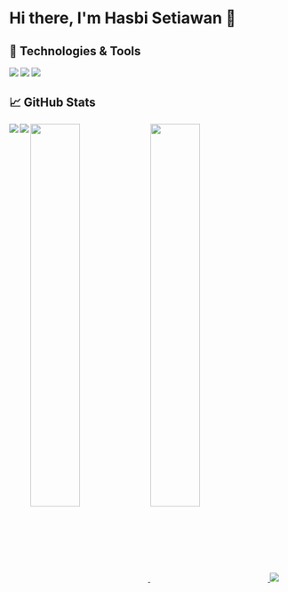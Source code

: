 # Hi there, I'm Hasbi Setiawan 👋
## 🔧 Technologies & Tools
![](https://img.shields.io/badge/OS-Linux-informational?style=flat&logo=linux&logoColor=white&color=2bbc8a)
![](https://img.shields.io/badge/Code-Python-informational?style=flat&logo=python&logoColor=white&color=2bbc8a)
![](https://img.shields.io/badge/Shell-Bash-informational?style=flat&logo=gnu-bash&logoColor=white&color=2bbc8a)


## &#x1f4c8; GitHub Stats


<a href="https://github.com/hasbisetiawan/hasbisetiawan">
  <img margin="20" align="center" width="42%" src="https://github-readme-stats.vercel.app/api?username=hasbisetiawan&show_icons=true&theme=dracula">
</a>
<a href="https://github.com/hasbisetiawan/hasbisetiawan">
  <img align="center" width="42%" src="https://github-readme-stats.vercel.app/api/top-langs/?username=hasbisetiawan&layout=compact&amp;title_color=dd6387&amp;bg_color=282a36&amp;text_color=ffffff">
</a>

<img align="left" src="https://img.shields.io/badge/bootstrap-%23563D7C.svg?style=for-the-badge&logo=bootstrap&logoColor=white">
<img align="left" src="https://img.shields.io/badge/laravel-%23FF2D20.svg?style=for-the-badge&logo=laravel&logoColor=white">
<img src="https://img.shields.io/badge/jquery-%230769AD.svg?style=for-the-badge&logo=jquery&logoColor=white">




